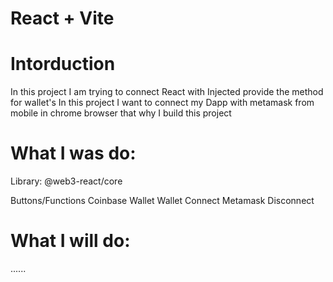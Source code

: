 # React + Vite

# Intorduction 
In this project I am trying to connect React with Injected provide the method for wallet's
In this project I want to connect my Dapp with metamask from mobile in chrome browser that why I build this project

# What I was do:
Library: @web3-react/core

Buttons/Functions
Coinbase Wallet
Wallet Connect
Metamask
Disconnect

# What I will do:
......